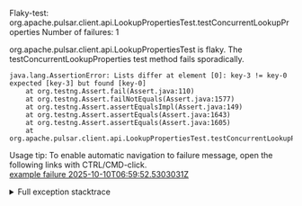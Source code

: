         
Flaky-test: org.apache.pulsar.client.api.LookupPropertiesTest.testConcurrentLookupProperties
Number of failures: 1

org.apache.pulsar.client.api.LookupPropertiesTest is flaky. The testConcurrentLookupProperties test method fails sporadically.

```
java.lang.AssertionError: Lists differ at element [0]: key-3 != key-0 expected [key-3] but found [key-0]
	at org.testng.Assert.fail(Assert.java:110)
	at org.testng.Assert.failNotEquals(Assert.java:1577)
	at org.testng.Assert.assertEqualsImpl(Assert.java:149)
	at org.testng.Assert.assertEquals(Assert.java:1643)
	at org.testng.Assert.assertEquals(Assert.java:1605)
	at org.apache.pulsar.client.api.LookupPropertiesTest.testConcurrentLookupProperties(LookupPropertiesTest.java:115)
```

Usage tip: To enable automatic navigation to failure message, open the following links with CTRL/CMD-click.  
[example failure 2025-10-10T06:59:52.5303031Z](https://github.com/apache/pulsar/actions/runs/18398680856/job/52423315315#step:11:1638)  


<details>
<summary>Full exception stacktrace</summary>
<code><pre>
java.lang.AssertionError: Lists differ at element [0]: key-3 != key-0 expected [key-3] but found [key-0]
	at org.testng.Assert.fail(Assert.java:110)
	at org.testng.Assert.failNotEquals(Assert.java:1577)
	at org.testng.Assert.assertEqualsImpl(Assert.java:149)
	at org.testng.Assert.assertEquals(Assert.java:1643)
	at org.testng.Assert.assertEquals(Assert.java:1605)
	at org.apache.pulsar.client.api.LookupPropertiesTest.testConcurrentLookupProperties(LookupPropertiesTest.java:115)
	at java.base/jdk.internal.reflect.DirectMethodHandleAccessor.invoke(DirectMethodHandleAccessor.java:103)
	at java.base/java.lang.reflect.Method.invoke(Method.java:580)
	at org.testng.internal.invokers.MethodInvocationHelper.invokeMethod(MethodInvocationHelper.java:139)
	at org.testng.internal.invokers.InvokeMethodRunnable.runOne(InvokeMethodRunnable.java:47)
	at org.testng.internal.invokers.InvokeMethodRunnable.call(InvokeMethodRunnable.java:76)
	at org.testng.internal.invokers.InvokeMethodRunnable.call(InvokeMethodRunnable.java:11)
	at java.base/java.util.concurrent.FutureTask.run(FutureTask.java:317)
	at java.base/java.util.concurrent.ThreadPoolExecutor.runWorker(ThreadPoolExecutor.java:1144)
	at java.base/java.util.concurrent.ThreadPoolExecutor$Worker.run(ThreadPoolExecutor.java:642)
	at java.base/java.lang.Thread.run(Thread.java:1583)

</pre></code>
</details>

